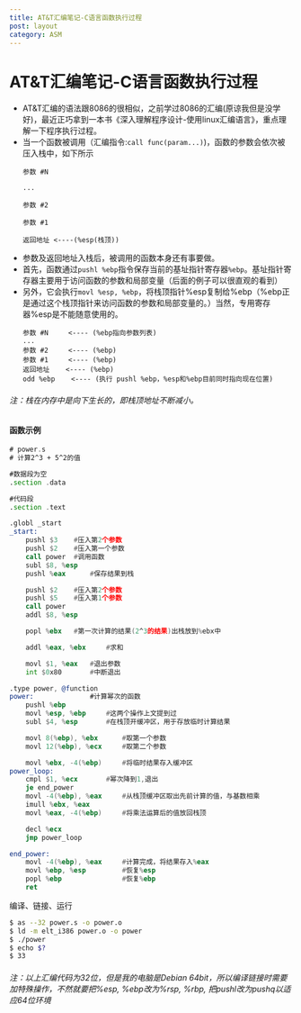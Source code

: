 ```yaml
---
title: AT&T汇编笔记-C语言函数执行过程
post: layout
category: ASM
---
```


# AT&T汇编笔记-C语言函数执行过程

- AT&T汇编的语法跟8086的很相似，之前学过8086的汇编(原谅我但是没学好)，最近正巧拿到一本书《深入理解程序设计-使用linux汇编语言》，重点理解一下程序执行过程。
- 当一个函数被调用（汇编指令:`call func(param...)`)，函数的参数会依次被压入栈中，如下所示
    ```
    参数 #N
    
    ...
    
    参数 #2
    
    参数 #1
    
    返回地址 <----(%esp(栈顶))
    ```
- 参数及返回地址入栈后，被调用的函数本身还有事要做。
- 首先，函数通过```pushl %ebp```指令保存当前的基址指针寄存器`%ebp`。基址指针寄存器主要用于访问函数的参数和局部变量（后面的例子可以很直观的看到）
- 另外，它会执行```movl %esp, %ebp```，将栈顶指针%esp复制给%ebp（%ebp正是通过这个栈顶指针来访问函数的参数和局部变量的。）当然，专用寄存器%esp是不能随意使用的。
    ```
    参数 #N     <---- (%ebp指向参数列表)
    ...
    参数 #2     <---- (%ebp)
    参数 #1     <---- (%ebp)
    返回地址    <---- (%ebp)
    odd %ebp    <---- (执行 pushl %ebp，%esp和%ebp目前同时指向现在位置)
    ```
###### 注：栈在内存中是向下生长的，即栈顶地址不断减小。

#### 函数示例

```asm
# power.s
# 计算2^3 + 5^2的值

#数据段为空
.section .data

#代码段
.section .text

.globl _start
_start:
    pushl $3	#压入第2个参数
	pushl $2    #压入第一个参数
	call power  #调用函数
	subl $8, %esp
	pushl %eax      #保存结果到栈

	pushl $2    #压入第2个参数
	pushl $5    #压入第1个参数
	call power 
	addl $8, %esp 

	popl %ebx   #第一次计算的结果(2^3的结果)出栈放到%ebx中

	addl %eax, %ebx     #求和

	movl $1, %eax   #退出参数
	int $0x80       #中断退出

.type power, @function
power:              #计算幂次的函数
	pushl %ebp
	movl %esp, %ebp     #这两个操作上文提到过
	subl $4, %esp       #在栈顶开缓冲区，用于存放临时计算结果

	movl 8(%ebp), %ebx      #取第一个参数
	movl 12(%ebp), %ecx     #取第二个参数

	movl %ebx, -4(%ebp)     #将临时结果存入缓冲区
power_loop:
	cmpl $1, %ecx       #幂次降到1,退出
	je end_power
	movl -4(%ebp), %eax     #从栈顶缓冲区取出先前计算的值，与基数相乘
	imull %ebx, %eax
	movl %eax, -4(%ebp)     #将乘法运算后的值放回栈顶

	decl %ecx
	jmp power_loop

end_power:
	movl -4(%ebp), %eax     #计算完成，将结果存入%eax
	movl %ebp, %esp         #恢复%esp
	popl %ebp               #恢复%ebp
	ret
```

编译、链接、运行
```sh
$ as --32 power.s -o power.o
$ ld -m elt_i386 power.o -o power
$ ./power
$ echo $?
$ 33
```

###### 注：以上汇编代码为32位，但是我的电脑是Debian 64bit，所以编译链接时需要加特殊操作，不然就要把%esp, %ebp改为%rsp, %rbp, 把pushl改为pushq以适应64位环境



